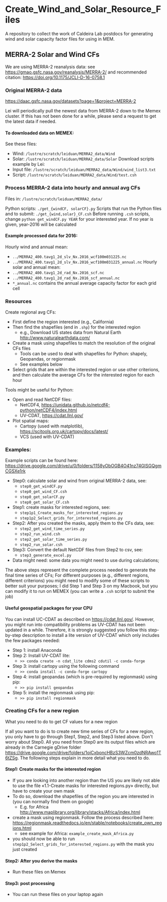 # Create_Wind_and_Solar_Resource_Files
A repository to collect the work of Caldeira Lab postdocs for generating wind and solar capacity factor files for using in MEM.



## MERRA-2 Solar and Wind CFs

We are using MERRA-2 reanalysis data: see https://gmao.gsfc.nasa.gov/reanalysis/MERRA-2/ and recommended citation: https://doi.org/10.1175/JCLI-D-16-0758.1



### Original MERRA-2 data

https://daac.gsfc.nasa.gov/datasets?page=1&project=MERRA-2 

Lei will periodically pull the newest data from MERRA-2 down to the Memex cluster. If this has not been done for a while, please send a request to get the latest data if needed.



#### To downloaded data on MEMEX:
See these files:
 * Wind:  `/lustre/scratch/leiduan/MERRA2_data/Wind`
 * Solar: `/lustre/scratch/leiduan/MERRA2_data/Solar`
Download scripts example by Lei: 
 * Input file: `/lustre/scratch/leiduan/MERRA2_data/Wind/wind_list3.txt`
 * Script: `/lustre/scratch/leiduan/MERRA2_data/Wind/test.csh`



### Process MERRA-2 data into hourly and annual avg CFs

Files in: `/lustre/scratch/leiduan/MERRA2_data/`

Python scripts: `./get_{windCF, solarCF}.py`
Scripts that run the Python files and to submit: `./get_{wind,solar}_CF.csh`
Before running `.csh` scripts, change `python get_windCF.py YEAR` for your interested year. If no year is given, year-2016 will be calculated

#### Example processed data for 2016:
Hourly wind and annual mean:
 * `../MERRA2_400.tavg1_2d_slv_Nx.2016_wcf100m031225.nc`
 * `../MERRA2_400.tavg1_2d_slv_Nx.2016_wcf100m031225_annual.nc`
Hourly solar and annual mean: 
 * `../MERRA2_400.tavg1_2d_rad_Nx.2016_scf.nc`
 * `../MERRA2_400.tavg1_2d_rad_Nx.2016_scf_annual.nc`
 * `*_annual.nc` contains the annual average capacity factor for each grid cell



### Resources

Create regional avg CFs:

 * First define the region interested (e.g., California)
 * Then find the shapefiles (end in `.shp`) for the interested region 
    * e.g., Download US states data from Natural Earth http://www.naturalearthdata.com/
 * Create a mask using shapefiles to match the resolution of the original CFs files
    * Tools can be used to deal with shapefiles for Python: shapely, Geopandas, or regionmask
    * See examples below
 * Select grids that are within the interested region or use other criterions, and then calculate the average CFs for the interested region for each hour

Tools might be useful for Python:

 * Open and read NetCDF files:
    * NetCDF4, https://unidata.github.io/netcdf4-python/netCDF4/index.html
    * UV-CDAT, https://cdat.llnl.gov/
 * Plot spatial maps:
    * Cartopy (used with matplotlib), https://scitools.org.uk/cartopy/docs/latest/
    * VCS (used with UV-CDAT)



### Examples:

Example scripts can be found here: https://drive.google.com/drive/u/0/folders/1158yObOGB4O41nz74GISGQgmCGSXe1rk
 * Step0: calculate solar and wind from original MERRA-2 data, see:
    * `step0_get_windCF.py`
    * `step0_get_wind_CF.csh`
    * `step0_get_solarCF.py`
    * `step0_get_solar_CF.csh`
 * Step1: create masks for interested regions, see:
    * `step1p1_Create_masks_for_interested_regions.py`
    * `step1p2_Select_grids_for_interested_regions.py`
 * Step2: After you created the masks, apply them to the CFs data, see:
    * `step2_get_wind_time_series.py`
    * `step2_run_wind.csh`
    * `step2_get_solar_time_series.py`
    * `step2_run_solar.csh`
 * Step3: Convert the default NetCDF files from Step2 to csv, see:
    * `step3_generate_excel.py`
 * Data might need: some data you might need to use during calculations;

The above steps represent the complete process needed to generate the final time series of CFs;
For different purposes (e.g., different regions, different criterions) you might need to modify some of these scripts to better suit your purposes;
I did Step 1 and Step 3 on my Macbook, but you can modify it to run on MEMEX (you can write a `.csh` script to submit the job)



#### Useful geospatial packages for your CPU

You can install UC-CDAT as described on https://cdat.llnl.gov/. However, you might run 
into compatibility problems as UV-CDAT has not been updated in a while. 
Therefore, it is strongly suggested you follow this step-by-step description to install a lite 
version of UV-CDAT which only includes the few packages needed:
 * Step 1: install Anaconda
 * Step 2: Install UV-CDAT lite:
    * `>> conda create -n cdat_lite cdms2 cdutil -c conda-forge`
 * Step 3: install cartopy using the following command
    * `>> conda install -c conda-forge cartopy`
 * Step 4: install geopandas (which is pre-required by regionmask) using pip: 
    * `>> pip install geopandas`
 * Step 5: install the regionmask using pip:
    * `>> pip install regionmask`



### Creating CFs for a new region

What you need to do to get CF values for a new region

If all you want to do is to create new time series of CFs for a new region, you only 
have to go through Step1, Step2, and Step3 listed above. Don't worry about Step0. All you need from 
Step0 are its output files which are already in the Carnegie gDrive folder 
https://drive.google.com/drive/folders/1oiCxboncHBzS3WZcm0zdNRAwo1T6tZSg. 
The following steps explain in more detail what you need to do.

#### Step1: Create masks for the interested region

 * If you are looking into another region than the US you are likely not able to use the file «1.1-Create masks for interested regions.py» directly, but have to create your own mask
 * To do so, download the shapefiles of the region you are interested in (you can normally find them on google)
    * E.g. for Africa http://www.maplibrary.org/library/stacks/Africa/index.html
 * create a mask using regionmask. Follow the process described here: https://regionmask.readthedocs.io/en/stable/notebooks/create_own_regions.html
    * see example for Africa: `example_create_mask_Africa.py`
 * you should now be able to run `step1p2_Select_grids_for_interested_regions.py` with the mask you just created 

#### Step2: After you derive the masks

 * Run these files on Memex

#### Step3: post processing

 * You can run these files on your laptop again

